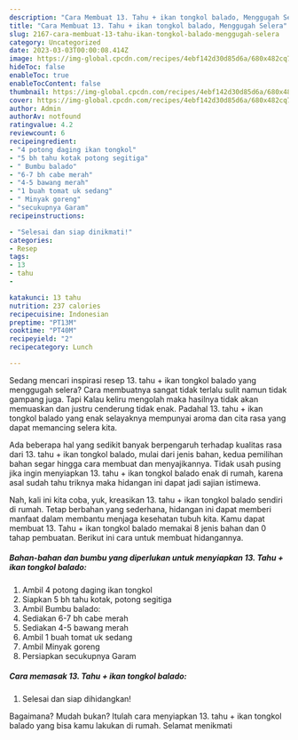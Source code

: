 ```yaml
---
description: "Cara Membuat 13. Tahu + ikan tongkol balado, Menggugah Selera"
title: "Cara Membuat 13. Tahu + ikan tongkol balado, Menggugah Selera"
slug: 2167-cara-membuat-13-tahu-ikan-tongkol-balado-menggugah-selera
category: Uncategorized
date: 2023-03-03T00:00:08.414Z
image: https://img-global.cpcdn.com/recipes/4ebf142d30d85d6a/680x482cq70/13-tahu-ikan-tongkol-balado-foto-resep-utama.jpg
hideToc: false
enableToc: true
enableTocContent: false
thumbnail: https://img-global.cpcdn.com/recipes/4ebf142d30d85d6a/680x482cq70/13-tahu-ikan-tongkol-balado-foto-resep-utama.jpg
cover: https://img-global.cpcdn.com/recipes/4ebf142d30d85d6a/680x482cq70/13-tahu-ikan-tongkol-balado-foto-resep-utama.jpg
author: Admin
authorAv: notfound
ratingvalue: 4.2
reviewcount: 6
recipeingredient:
- "4 potong daging ikan tongkol"
- "5 bh tahu kotak potong segitiga"
- " Bumbu balado"
- "6-7 bh cabe merah"
- "4-5 bawang merah"
- "1 buah tomat uk sedang"
- " Minyak goreng"
- "secukupnya Garam"
recipeinstructions:

- "Selesai dan siap dinikmati!"
categories:
- Resep
tags:
- 13
- tahu
- 

katakunci: 13 tahu  
nutrition: 237 calories
recipecuisine: Indonesian
preptime: "PT13M"
cooktime: "PT40M"
recipeyield: "2"
recipecategory: Lunch

---
```



Sedang mencari inspirasi resep 13. tahu + ikan tongkol balado yang menggugah selera? Cara membuatnya sangat tidak terlalu sulit namun tidak gampang juga. Tapi Kalau keliru mengolah maka hasilnya tidak akan memuaskan dan justru cenderung tidak enak. Padahal 13. tahu + ikan tongkol balado yang enak selayaknya mempunyai aroma dan cita rasa yang dapat memancing selera kita.




Ada beberapa hal yang sedikit banyak berpengaruh terhadap kualitas rasa dari 13. tahu + ikan tongkol balado, mulai dari jenis bahan, kedua pemilihan bahan segar hingga cara membuat dan menyajikannya. Tidak usah pusing jika ingin menyiapkan 13. tahu + ikan tongkol balado enak di rumah, karena asal sudah tahu triknya maka hidangan ini dapat jadi sajian istimewa.


Nah, kali ini kita coba, yuk, kreasikan 13. tahu + ikan tongkol balado sendiri di rumah. Tetap berbahan yang sederhana, hidangan ini dapat memberi manfaat dalam membantu menjaga kesehatan tubuh kita. Kamu dapat membuat 13. Tahu + ikan tongkol balado memakai 8 jenis bahan dan 0 tahap pembuatan. Berikut ini cara untuk membuat hidangannya.

<!--inarticleads1-->

##### Bahan-bahan dan bumbu yang diperlukan untuk menyiapkan 13. Tahu + ikan tongkol balado:

1. Ambil 4 potong daging ikan tongkol
1. Siapkan 5 bh tahu kotak, potong segitiga
1. Ambil  Bumbu balado:
1. Sediakan 6-7 bh cabe merah
1. Sediakan 4-5 bawang merah
1. Ambil 1 buah tomat uk sedang
1. Ambil  Minyak goreng
1. Persiapkan secukupnya Garam




<!--inarticleads2-->

##### Cara memasak 13. Tahu + ikan tongkol balado:


1. Selesai dan siap dihidangkan!



Bagaimana? Mudah bukan? Itulah cara menyiapkan 13. tahu + ikan tongkol balado yang bisa kamu lakukan di rumah. Selamat menikmati
